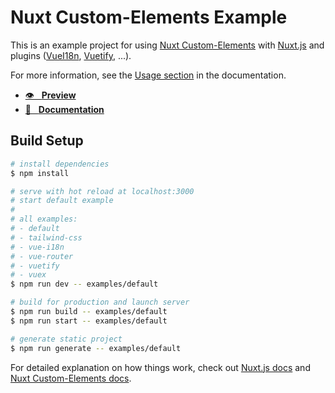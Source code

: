 # Nuxt Custom-Elements Example

This is an example project for using [Nuxt Custom-Elements](https://github.com/GrabarzUndPartner/nuxt-custom-elements) with [Nuxt.js](https://nuxtjs.org) and plugins ([VueI18n](https://kazupon.github.io/vue-i18n/), [Vuetify](https://vuetifyjs.com/), ...). 

For more information, see the [Usage section](https://nuxt-custom-elements.grabarzundpartner.dev/usage/) in the documentation.


- [👁 &nbsp;&nbsp;**Preview**](https://grabarzundpartner.github.io/nuxt-custom-elements-example/)
- [📖 &nbsp;&nbsp;**Documentation**](http://nuxt-custom-elements.grabarzundpartner.dev/)

## Build Setup

```bash
# install dependencies
$ npm install

# serve with hot reload at localhost:3000
# start default example
#
# all examples:
# - default 
# - tailwind-css 
# - vue-i18n 
# - vue-router 
# - vuetify 
# - vuex
$ npm run dev -- examples/default

# build for production and launch server
$ npm run build -- examples/default
$ npm run start -- examples/default

# generate static project
$ npm run generate -- examples/default
```

For detailed explanation on how things work, check out [Nuxt.js docs](https://nuxtjs.org) and [Nuxt Custom-Elements docs](https://github.com/GrabarzUndPartner/nuxt-custom-elements).
